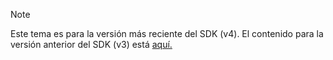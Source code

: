 > [!NOTE] 
> Este tema es para la versión más reciente del SDK (v4). El contenido para la versión anterior del SDK (v3) está [aquí.](https://docs.microsoft.com/en-us/azure/bot-service/?view=azure-bot-service-3.0)
